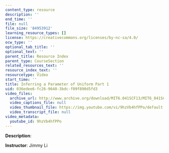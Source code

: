 ```yaml
---
content_type: resource
description: ''
end_time: ''
file: null
file_size: '84953912'
learning_resource_types: []
license: https://creativecommons.org/licenses/by-nc-sa/4.0/
ocw_type: ''
optional_tab_title: ''
optional_text: ''
parent_title: Resource Index
parent_type: CourseSection
related_resources_text: ''
resource_index_text: ''
resourcetype: Video
start_time: ''
title: Inferring a Parameter of Uniform Part 1
uid: 036edee6-fc26-9640-3bdc-f09f890d5fd3
video_files:
  archive_url: http://www.archive.org/download/MIT6.041SCF13/MIT6_041SCF13_Inferring_a_Parameter_of_Uniform_Part_1_300k.mp4
  video_captions_file: null
  video_thumbnail_file: https://img.youtube.com/vi/9hzVb4hfPPo/default.jpg
  video_transcript_file: null
video_metadata:
  youtube_id: 9hzVb4hfPPo
---
```


**Description**:

**Instructor**: Jimmy Li

